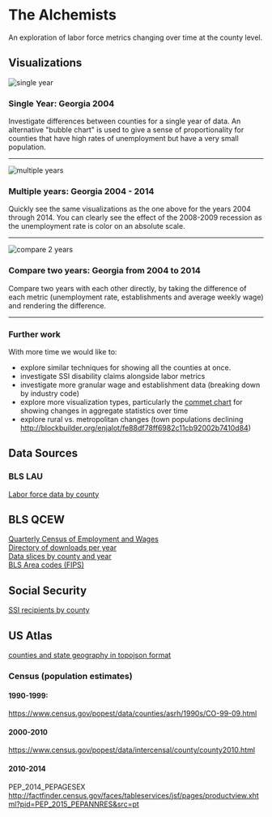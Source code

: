 The Alchemists
==============
An exploration of labor force metrics changing over time at the county level.

## Visualizations

![single year](http://bayeshack2016.github.io/thealchemists/img/georgia.png)  
### Single Year: Georgia 2004  
Investigate differences between counties for a single year of data. An alternative "bubble chart" is used to give
a sense of proportionality for counties that have high rates of unemployment
but have a very small population.

----------

![multiple years](http://bayeshack2016.github.io/thealchemists/img/georgia-gapminder.gif)  
### Multiple years: Georgia 2004 - 2014  
Quickly see the same visualizations as the one above for the years 2004 through 2014. You can clearly see the effect of the 2008-2009 recession as the unemployment rate is color on an absolute scale.

----------

![compare 2 years](http://bayeshack2016.github.io/thealchemists/img/georgia-2004-2014.png)  
### Compare two years: Georgia from 2004 to 2014  
Compare two years with each other directly, by taking the difference of each metric (unemployment rate, establishments and average weekly wage) and rendering the difference.

----------

### Further work

With more time we would like to:
  * explore similar techniques for showing all the counties at once.  
  * investigate SSI disability claims alongside labor metrics
  * investigate more granular wage and establishment data (breaking down by industry code)
  * explore more visualization types, particularly the [commet chart](http://bl.ocks.org/zanarmstrong/6b9277e3a06679010358) for showing changes in aggregate statistics over time
  * explore rural vs. metropolitan changes (town populations declining http://blockbuilder.org/enjalot/fe88df78ff6982c11cb92002b7410d84)


## Data Sources

### BLS LAU
[Labor force data by county](http://www.bls.gov/lau/home.htm#cntyaa)

## BLS QCEW
[Quarterly Census of Employment and Wages](http://www.bls.gov/cew/cewover.htm)  
[Directory of downloads per year](http://www.bls.gov/cew/datatoc.htm)  
[Data slices by county and year](http://www.bls.gov/cew/doc/access/csv_data_slices.htm#ANNUAL_LAYOUT)  
[BLS Area codes (FIPS)](http://www.bls.gov/cew/doc/titles/area/area_titles.htm)  

## Social Security
[SSI recipients by county](https://www.ssa.gov/policy/docs/statcomps/ssi_sc/index.html)

## US Atlas
[counties and state geography in topojson format](https://github.com/mbostock/us-atlas)


### Census (population estimates)
#### 1990-1999:
https://www.census.gov/popest/data/counties/asrh/1990s/CO-99-09.html

#### 2000-2010
https://www.census.gov/popest/data/intercensal/county/county2010.html

#### 2010-2014
PEP_2014_PEPAGESEX
http://factfinder.census.gov/faces/tableservices/jsf/pages/productview.xhtml?pid=PEP_2015_PEPANNRES&src=pt
